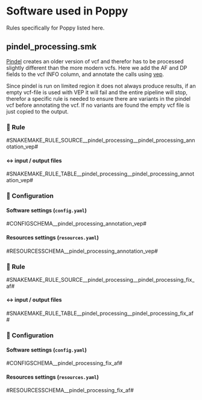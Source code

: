 
# Software used in Poppy
Rules specifically for Poppy listed here.

## pindel_processing.smk
[Pindel](http://gmt.genome.wustl.edu/packages/pindel/) creates an older version of vcf and therefor has to be processed slightly different than the more modern vcfs.  Here we add the AF and DP fields to the vcf INFO column, and annotate the calls using [vep](https://www.ensembl.org/info/docs/tools/vep/index.html).

Since pindel is run on limited region it does not always produce results, if an empty vcf-file is used with VEP it will fail and the entire pipeline will stop, therefor a specific rule is needed to ensure there are variants in the pindel vcf before annotating the vcf. If no variants are found the empty vcf file is just copied to the output.

### :snake: Rule

#SNAKEMAKE_RULE_SOURCE__pindel_processing__pindel_processing_annotation_vep#

#### :left_right_arrow: input / output files

#SNAKEMAKE_RULE_TABLE__pindel_processing__pindel_processing_annotation_vep#

### :wrench: Configuration

#### Software settings (`config.yaml`)

#CONFIGSCHEMA__pindel_processing_annotation_vep#

#### Resources settings (`resources.yaml`)

#RESOURCESSCHEMA__pindel_processing_annotation_vep#


### :snake: Rule

#SNAKEMAKE_RULE_SOURCE__pindel_processing__pindel_processing_fix_af#

#### :left_right_arrow: input / output files

#SNAKEMAKE_RULE_TABLE__pindel_processing__pindel_processing_fix_af#

### :wrench: Configuration

#### Software settings (`config.yaml`)

#CONFIGSCHEMA__pindel_processing_fix_af#

#### Resources settings (`resources.yaml`)

#RESOURCESSCHEMA__pindel_processing_fix_af#
